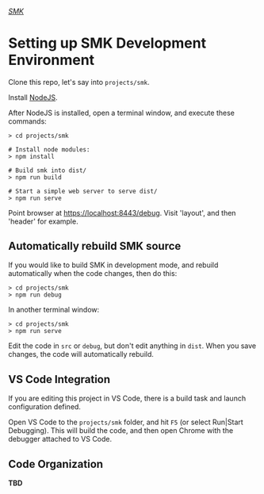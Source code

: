 ###### [SMK](..)

# Setting up SMK Development Environment

Clone this repo, let's say into `projects/smk`.

Install [NodeJS](https://nodejs.org/en/).

After NodeJS is installed, open a terminal window, and execute these commands:

    > cd projects/smk

    # Install node modules:
    > npm install

    # Build smk into dist/
    > npm run build

    # Start a simple web server to serve dist/
    > npm run serve

Point browser at [https://localhost:8443/debug](https://localhost:8443/debug).
Visit 'layout', and then 'header' for example.

## Automatically rebuild SMK source

If you would like to build SMK in development mode, and rebuild automatically when the code changes, then do this:

    > cd projects/smk
    > npm run debug

In another terminal window:

    > cd projects/smk
    > npm run serve

Edit the code in `src` or `debug`, but don't edit anything in `dist`.
When you save changes, the code will automatically rebuild.

## VS Code Integration

If you are editing this project in VS Code, there is a build task and launch configuration defined.

Open VS Code to the `projects/smk` folder, and hit `F5` (or select Run|Start Debugging).
This will build the code, and then open Chrome with the debugger attached to VS Code.

## Code Organization

**TBD**
